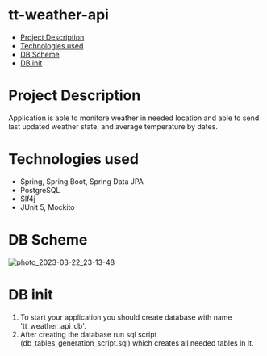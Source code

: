 # tt-weather-api
* [Project Description](#project-description)
* [Technologies used](#project-technologies)
* [DB Scheme](#db-scheme)
* [DB init](#db-init)

# Project Description
Application is able to monitore weather in needed location and able to send last updated weather state, and average temperature by dates.

# Technologies used
* Spring, Spring Boot, Spring Data JPA
* PostgreSQL
* Slf4j
* JUnit 5, Mockito

# DB Scheme
![photo_2023-03-22_23-13-48](https://user-images.githubusercontent.com/74506536/227030602-4f4d4048-e3a6-4db6-8312-7b2800d10b8b.jpg)

# DB init
1. To start your application you should create database with name 'tt_weather_api_db'.
2. After creating the database run sql script (db_tables_generation_script.sql) which creates all needed tables in it.
